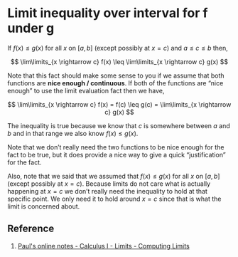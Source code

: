 # Limit inequality over interval for f under g

If $f(x) \leq g(x)$ for all $x$ on $[a, b]$ (except possibly at $x = c$) and $a \leq c \leq b$ then,

$$
\lim\limits_{x \rightarrow c} f(x) \leq \lim\limits_{x \rightarrow c} g(x)
$$

Note that this fact should make some sense to you if we assume that both functions are **nice enough / continuous**. If both of the functions are “nice enough” to use the limit evaluation fact then we have,

$$
\lim\limits_{x \rightarrow c} f(x) = f(c) \leq g(c) = \lim\limits_{x \rightarrow c} g(x)
$$

The inequality is true because we know that $c$ is somewhere between $a$ and $b$ and in that range we also know $f(x) \leq g(x)$.

Note that we don’t really need the two functions to be nice enough for the fact to be true, but it does provide a nice way to give a quick “justification” for the fact.

Also, note that we said that we assumed that $f(x) \leq g(x)$ for all $x$ on $[a, b]$ (except possibly at $x = c$). Because limits do not care what is actually happening at $x = c$ we don’t really need the inequality to hold at that specific point. We only need it to hold around $x = c$ since that is what the limit is concerned about.

## Reference

1. [Paul's online notes - Calculus I - Limits - Computing Limits](https://tutorial.math.lamar.edu/Classes/CalcI/ComputingLimits.aspx)